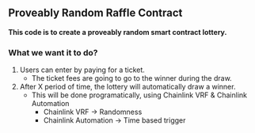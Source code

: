 ## Proveably Random Raffle Contract

**This code is to create a proveably random smart contract lottery.**

### What we want it to do?

1. Users can enter by paying for a ticket.
   - The ticket fees are going to go to the winner during the draw.
2. After X period of time, the lottery will automatically draw a winner.
   - This will be done programatically, using Chainlink VRF & Chainlink Automation
     - Chainlink VRF -> Randomness
     - Chainlink Automation -> Time based trigger
